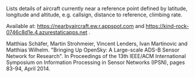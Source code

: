 Lists details of aircraft currently near a reference point defined by latitude, longitude and altitude, e.g. callsign, distance to reference, climbing rate.

Available at:
https://nearbyaircraft.ew.r.appspot.com and
https://kind-rock-0746c8d1e.4.azurestaticapps.net .

Matthias Schäfer, Martin Strohmeier, Vincent Lenders, Ivan Martinovic and Matthias Wilhelm.
  "Bringing Up OpenSky: A Large-scale ADS-B Sensor Network for Research".
  In Proceedings of the 13th IEEE/ACM International Symposium on Information Processing in Sensor Networks (IPSN), pages 83-94, April 2014.
